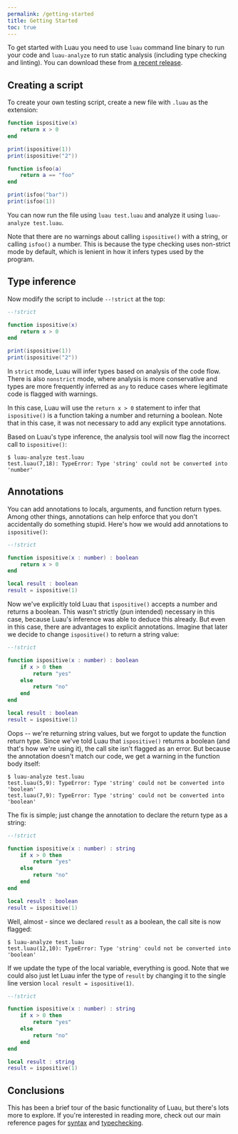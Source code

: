 ```yaml
---
permalink: /getting-started
title: Getting Started
toc: true
---
```


To get started with Luau you need to use `luau` command line binary to run your code and `luau-analyze` to run static analysis (including type checking and linting). You can download these from [a recent release](https://github.com/luau-lang/luau/releases).

## Creating a script

To create your own testing script, create a new file with `.luau` as the extension:

```lua
function ispositive(x)
    return x > 0
end

print(ispositive(1))
print(ispositive("2"))

function isfoo(a)
    return a == "foo"
end

print(isfoo("bar"))
print(isfoo(1))
```

You can now run the file using `luau test.luau` and analyze it using `luau-analyze test.luau`.

Note that there are no warnings about calling ``ispositive()`` with a string, or calling ``isfoo()`` a number. This is because the type checking uses non-strict mode by default, which is lenient in how it infers types used by the program.

## Type inference

Now modify the script to include ``--!strict`` at the top:

```lua
--!strict

function ispositive(x)
    return x > 0
end

print(ispositive(1))
print(ispositive("2"))
```

In ``strict`` mode, Luau will infer types based on analysis of the code flow. There is also ``nonstrict`` mode, where analysis is more conservative and types are more frequently inferred as ``any`` to reduce cases where legitimate code is flagged with warnings.

In this case, Luau will use the ``return x > 0`` statement to infer that ``ispositive()`` is a function taking a number and returning a boolean. Note that in this case, it was not necessary to add any explicit type annotations.

Based on Luau's type inference, the analysis tool will now flag the incorrect call to ``ispositive()``:

```
$ luau-analyze test.luau
test.luau(7,18): TypeError: Type 'string' could not be converted into 'number'
```

## Annotations

You can add annotations to locals, arguments, and function return types. Among other things, annotations can help enforce that you don't accidentally do something stupid. Here's how we would add annotations to ``ispositive()``:

```lua
--!strict

function ispositive(x : number) : boolean
    return x > 0
end

local result : boolean
result = ispositive(1)

```

Now we've explicitly told Luau that ``ispositive()`` accepts a number and returns a boolean. This wasn't strictly (pun intended) necessary in this case, because Luau's inference was able to deduce this already. But even in this case, there are advantages to explicit annotations. Imagine that later we decide to change ``ispositive()`` to return a string value:

```lua
--!strict

function ispositive(x : number) : boolean
    if x > 0 then
        return "yes"
    else
        return "no"
    end
end

local result : boolean
result = ispositive(1)
```

Oops -- we're returning string values, but we forgot to update the function return type. Since we've told Luau that ``ispositive()`` returns a boolean (and that's how we're using it), the call site isn't flagged as an error. But because the annotation doesn't match our code, we get a warning in the function body itself:

```
$ luau-analyze test.luau
test.luau(5,9): TypeError: Type 'string' could not be converted into 'boolean'
test.luau(7,9): TypeError: Type 'string' could not be converted into 'boolean'
```

The fix is simple; just change the annotation to declare the return type as a string:

```lua
--!strict

function ispositive(x : number) : string
    if x > 0 then
        return "yes"
    else
        return "no"
    end
end

local result : boolean
result = ispositive(1)
```

Well, almost - since we declared ``result`` as a boolean, the call site is now flagged:

```
$ luau-analyze test.luau
test.luau(12,10): TypeError: Type 'string' could not be converted into 'boolean'
```

If we update the type of the local variable, everything is good. Note that we could also just let Luau infer the type of ``result`` by changing it to the single line version ``local result = ispositive(1)``.

```lua
--!strict

function ispositive(x : number) : string
    if x > 0 then
        return "yes"
    else
        return "no"
    end
end

local result : string
result = ispositive(1)
```

## Conclusions

This has been a brief tour of the basic functionality of Luau, but there's lots more to explore. If you're interested in reading more, check out our main reference pages for [syntax](syntax) and [typechecking](typecheck).

